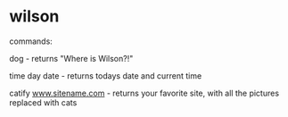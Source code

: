 # wilson

commands:

dog   - returns "Where is Wilson?!"

time day date - returns todays date and current time

catify www.sitename.com   - returns your favorite site, with all the pictures replaced with cats